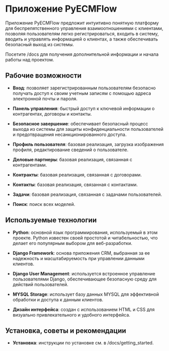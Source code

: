 
# Приложение PyECMFlow

Приложение PyECMFlow предложит интуитивно понятную платформу для беспрепятственного управления взаимоотношениями с клиентами, позволяя пользователям легко регистрироваться, входить в систему, вводить и управлять информацией о клиентах, а также обеспечивать безопасный выход из системы.


Посетите /docs для получения дополнительной информации и начала работы над проектом.

## Рабочие возможности 

- **Вход**: позволяет зарегистрированным пользователям безопасно получать доступ к своим учетным записям с помощью адреса электронной почты и пароля.

- **Панель управления**: быстрый доступ к ключевой информации о контрагентах, договоры и контакты.

- **Безопасное завершение**: обеспечивает безопасный процесс выхода из системы для защиты конфиденциальности пользователей и предотвращения несанкционированного доступа.

- **Профиль пользователя**: базовая реализация, загрузка изображения профиля, редактирование сведений о пользователе.

- **Деловые партнеры**: базовая реализация, связанная с контрагентами.

- **Контракты**: базовая реализация, связанная с договорами.
 
- **Контакты**: базовая реализация, связанная с контактами.

- **Задачи**: базовая реализация, связанная с задачами пользователей.
 
- **Поиск**: поиск всех моделей.


## Используемые технологии

- **Python**: основной язык программирования, используемый в этом проекте. Python известен своей простотой и читабельностью, что делает его популярным выбором для веб-разработки.

- **Django Framework**: основа приложения CRM, выбранная за ее надежность и масштабируемость при управлении данными клиентов.

- **Django User Management**: используется встроенное управление пользователями Django, обеспечивающее безопасную среду для действий пользователей.

- **MYSQL Storage**: использует базу данных MYSQL для эффективной обработки и доступа к данным клиентов.

- **Дизайн интерфейса**: создан с использованием HTML и CSS для визуально привлекательного и удобного интерфейса.

## Установка, советы и рекомендации

- **Установка**: инструкции по установке см. в /docs/getting_started.

